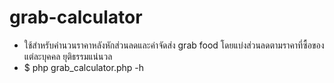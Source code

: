 # grab-calculator
  - ใช้สำหรับคำนวนราคาหลังหักส่วนลดและค่าจัดส่ง grab food โดยแบ่งส่วนลดตามราคาที่ซื้อของแต่ละบุคคล ยุติธรรมแน่นวล
  - $ php grab_calculator.php -h
